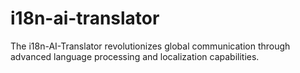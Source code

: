# i18n-ai-translator
The i18n-AI-Translator revolutionizes global communication through advanced language processing and localization capabilities.
